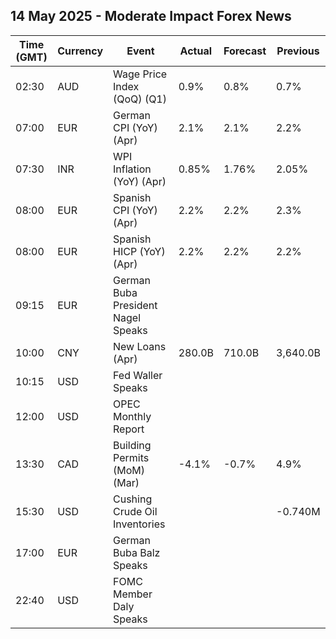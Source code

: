 ## 14 May 2025 - Moderate Impact Forex News

| Time (GMT) | Currency | Event | Actual | Forecast | Previous |
|------|----------|-------|--------|----------|----------|
| 02:30 | AUD | Wage Price Index (QoQ) (Q1) | 0.9% | 0.8% | 0.7% |
| 07:00 | EUR | German CPI (YoY) (Apr) | 2.1% | 2.1% | 2.2% |
| 07:30 | INR | WPI Inflation (YoY) (Apr) | 0.85% | 1.76% | 2.05% |
| 08:00 | EUR | Spanish CPI (YoY) (Apr) | 2.2% | 2.2% | 2.3% |
| 08:00 | EUR | Spanish HICP (YoY) (Apr) | 2.2% | 2.2% | 2.2% |
| 09:15 | EUR | German Buba President Nagel Speaks |  |  |  |
| 10:00 | CNY | New Loans (Apr) | 280.0B | 710.0B | 3,640.0B |
| 10:15 | USD | Fed Waller Speaks |  |  |  |
| 12:00 | USD | OPEC Monthly Report |  |  |  |
| 13:30 | CAD | Building Permits (MoM) (Mar) | -4.1% | -0.7% | 4.9% |
| 15:30 | USD | Cushing Crude Oil Inventories |  |  | -0.740M |
| 17:00 | EUR | German Buba Balz Speaks |  |  |  |
| 22:40 | USD | FOMC Member Daly Speaks |  |  |  |
